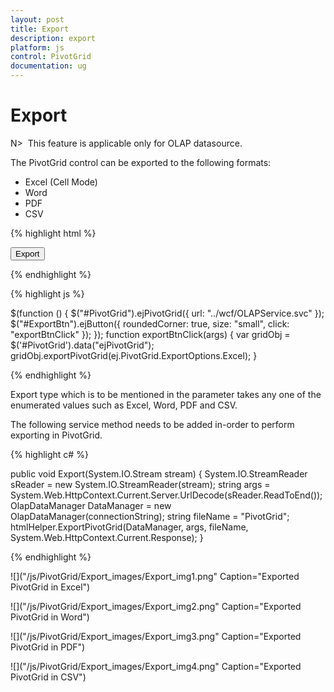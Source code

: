 ```yaml
---
layout: post
title: Export
description: export
platform: js
control: PivotGrid
documentation: ug
---
```


# Export

N>  This feature is applicable only for OLAP datasource.

The PivotGrid control can be exported to the following formats:

* Excel (Cell Mode)
* Word
* PDF
* CSV

{% highlight html %}

<div>
    <button id="ExportBtn">Export</button>
</div>

{% endhighlight %}

{% highlight js %}

$(function () {
     $("#PivotGrid").ejPivotGrid({ 
           url: "../wcf/OLAPService.svc"
     });
     $("#ExportBtn").ejButton({
           roundedCorner: true,
           size: "small",
           click: "exportBtnClick"
     });
});
function exportBtnClick(args) {
    var gridObj = $('#PivotGrid').data("ejPivotGrid");
    gridObj.exportPivotGrid(ej.PivotGrid.ExportOptions.Excel);
}

{% endhighlight %}

Export type which is to be mentioned in the parameter takes any one of the enumerated values such as Excel, Word, PDF and CSV.

The following service method needs to be added in-order to perform exporting in PivotGrid.

{% highlight c# %}

public void Export(System.IO.Stream stream)
{
    System.IO.StreamReader sReader = new System.IO.StreamReader(stream);
    string args = System.Web.HttpContext.Current.Server.UrlDecode(sReader.ReadToEnd());
    OlapDataManager DataManager = new OlapDataManager(connectionString);
    string fileName = "PivotGrid";
    htmlHelper.ExportPivotGrid(DataManager, args, fileName,
    System.Web.HttpContext.Current.Response);
}

{% endhighlight %}

![]("/js/PivotGrid/Export_images/Export_img1.png" Caption="Exported PivotGrid in Excel")

![]("/js/PivotGrid/Export_images/Export_img2.png" Caption="Exported PivotGrid in Word")

![]("/js/PivotGrid/Export_images/Export_img3.png" Caption="Exported PivotGrid in PDF")

![]("/js/PivotGrid/Export_images/Export_img4.png" Caption="Exported PivotGrid in CSV")



